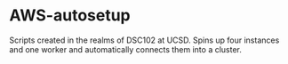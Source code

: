 # AWS-autosetup
Scripts created in the realms of DSC102 at UCSD. Spins up four instances and one worker and automatically connects them into a cluster.
